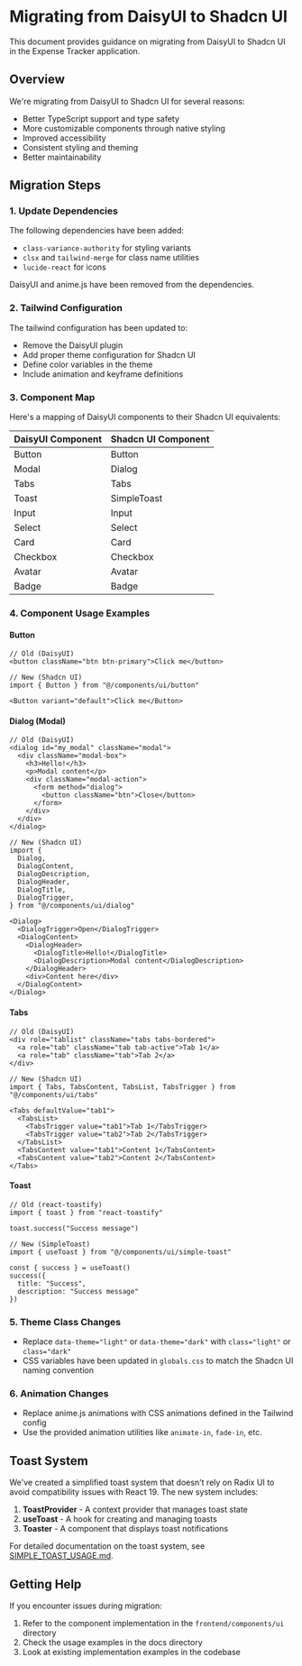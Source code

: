 # Migrating from DaisyUI to Shadcn UI

This document provides guidance on migrating from DaisyUI to Shadcn UI in the Expense Tracker application.

## Overview

We're migrating from DaisyUI to Shadcn UI for several reasons:
- Better TypeScript support and type safety
- More customizable components through native styling
- Improved accessibility
- Consistent styling and theming
- Better maintainability

## Migration Steps

### 1. Update Dependencies

The following dependencies have been added:
- `class-variance-authority` for styling variants
- `clsx` and `tailwind-merge` for class name utilities
- `lucide-react` for icons

DaisyUI and anime.js have been removed from the dependencies.

### 2. Tailwind Configuration

The tailwind configuration has been updated to:
- Remove the DaisyUI plugin
- Add proper theme configuration for Shadcn UI
- Define color variables in the theme
- Include animation and keyframe definitions

### 3. Component Map

Here's a mapping of DaisyUI components to their Shadcn UI equivalents:

| DaisyUI Component | Shadcn UI Component |
|-------------------|-------------------|
| Button | Button |
| Modal | Dialog |
| Tabs | Tabs |
| Toast | SimpleToast |
| Input | Input |
| Select | Select |
| Card | Card |
| Checkbox | Checkbox |
| Avatar | Avatar |
| Badge | Badge |

### 4. Component Usage Examples

#### Button

```tsx
// Old (DaisyUI)
<button className="btn btn-primary">Click me</button>

// New (Shadcn UI)
import { Button } from "@/components/ui/button"

<Button variant="default">Click me</Button>
```

#### Dialog (Modal)

```tsx
// Old (DaisyUI)
<dialog id="my_modal" className="modal">
  <div className="modal-box">
    <h3>Hello!</h3>
    <p>Modal content</p>
    <div className="modal-action">
      <form method="dialog">
        <button className="btn">Close</button>
      </form>
    </div>
  </div>
</dialog>

// New (Shadcn UI)
import {
  Dialog,
  DialogContent,
  DialogDescription,
  DialogHeader,
  DialogTitle,
  DialogTrigger,
} from "@/components/ui/dialog"

<Dialog>
  <DialogTrigger>Open</DialogTrigger>
  <DialogContent>
    <DialogHeader>
      <DialogTitle>Hello!</DialogTitle>
      <DialogDescription>Modal content</DialogDescription>
    </DialogHeader>
    <div>Content here</div>
  </DialogContent>
</Dialog>
```

#### Tabs

```tsx
// Old (DaisyUI)
<div role="tablist" className="tabs tabs-bordered">
  <a role="tab" className="tab tab-active">Tab 1</a>
  <a role="tab" className="tab">Tab 2</a>
</div>

// New (Shadcn UI)
import { Tabs, TabsContent, TabsList, TabsTrigger } from "@/components/ui/tabs"

<Tabs defaultValue="tab1">
  <TabsList>
    <TabsTrigger value="tab1">Tab 1</TabsTrigger>
    <TabsTrigger value="tab2">Tab 2</TabsTrigger>
  </TabsList>
  <TabsContent value="tab1">Content 1</TabsContent>
  <TabsContent value="tab2">Content 2</TabsContent>
</Tabs>
```

#### Toast

```tsx
// Old (react-toastify)
import { toast } from "react-toastify"

toast.success("Success message")

// New (SimpleToast)
import { useToast } from "@/components/ui/simple-toast"

const { success } = useToast()
success({ 
  title: "Success", 
  description: "Success message" 
})
```

### 5. Theme Class Changes

- Replace `data-theme="light"` or `data-theme="dark"` with `class="light"` or `class="dark"`
- CSS variables have been updated in `globals.css` to match the Shadcn UI naming convention

### 6. Animation Changes

- Replace anime.js animations with CSS animations defined in the Tailwind config
- Use the provided animation utilities like `animate-in`, `fade-in`, etc.

## Toast System

We've created a simplified toast system that doesn't rely on Radix UI to avoid compatibility issues with React 19. The new system includes:

1. **ToastProvider** - A context provider that manages toast state
2. **useToast** - A hook for creating and managing toasts
3. **Toaster** - A component that displays toast notifications

For detailed documentation on the toast system, see [SIMPLE_TOAST_USAGE.md](./SIMPLE_TOAST_USAGE.md).

## Getting Help

If you encounter issues during migration:
1. Refer to the component implementation in the `frontend/components/ui` directory
2. Check the usage examples in the docs directory
3. Look at existing implementation examples in the codebase 